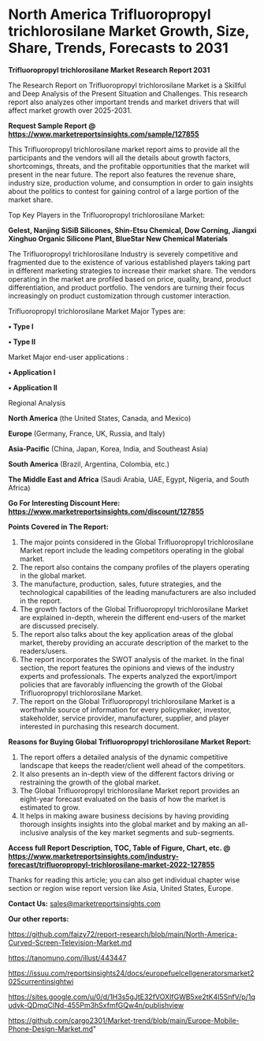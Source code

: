 # North America Trifluoropropyl trichlorosilane Market Growth, Size, Share, Trends, Forecasts to 2031

<strong>Trifluoropropyl trichlorosilane Market Research Report 2031</strong>

The Research Report on Trifluoropropyl trichlorosilane Market is a Skillful and Deep Analysis of the Present Situation and Challenges. This research report also analyzes other important trends and market drivers that will affect market growth over 2025-2031.

<strong>Request Sample Report @ <a href=https://www.marketreportsinsights.com/sample/127855>https://www.marketreportsinsights.com/sample/127855</a></strong>

This Trifluoropropyl trichlorosilane market report aims to provide all the participants and the vendors will all the details about growth factors, shortcomings, threats, and the profitable opportunities that the market will present in the near future. The report also features the revenue share, industry size, production volume, and consumption in order to gain insights about the politics to contest for gaining control of a large portion of the market share.

Top Key Players in the Trifluoropropyl trichlorosilane Market:

<strong>Gelest, Nanjing SiSiB Silicones, Shin-Etsu Chemical, Dow Corning, Jiangxi Xinghuo Organic Silicone Plant, BlueStar New Chemical Materials</strong>

The Trifluoropropyl trichlorosilane Industry is severely competitive and fragmented due to the existence of various established players taking part in different marketing strategies to increase their market share. The vendors operating in the market are profiled based on price, quality, brand, product differentiation, and product portfolio. The vendors are turning their focus increasingly on product customization through customer interaction.

Trifluoropropyl trichlorosilane Market Major Types are:

<strong>• Type I

• Type II</strong>

Market Major end-user applications :

<strong>• Application I

• Application II</strong>

Regional Analysis

</u><strong><b>North America</b></strong> (the United States, Canada, and Mexico)

<strong><b>Europe </b></strong>(Germany, France, UK, Russia, and Italy)

<strong><b>Asia-Pacific</b></strong> (China, Japan, Korea, India, and Southeast Asia)

<strong><b>South America</b></strong> (Brazil, Argentina, Colombia, etc.)

<strong><b>The Middle East and Africa</b></strong> (Saudi Arabia, UAE, Egypt, Nigeria, and South Africa)

<strong>Go For Interesting Discount Here: <a href=https://www.marketreportsinsights.com/discount/127855>https://www.marketreportsinsights.com/discount/127855</a></strong>

<strong>Points Covered in The Report:</strong>
<ol>
  <li>The major points considered in the Global Trifluoropropyl trichlorosilane Market report include the leading competitors operating in the global market.</li>
  <li>The report also contains the company profiles of the players operating in the global market.</li>
  <li>The manufacture, production, sales, future strategies, and the technological capabilities of the leading manufacturers are also included in the report.</li>
  <li>The growth factors of the Global Trifluoropropyl trichlorosilane Market are explained in-depth, wherein the different end-users of the market are discussed precisely.</li>
  <li>The report also talks about the key application areas of the global market, thereby providing an accurate description of the market to the readers/users.</li>
  <li>The report incorporates the SWOT analysis of the market. In the final section, the report features the opinions and views of the industry experts and professionals. The experts analyzed the export/import policies that are favorably influencing the growth of the Global Trifluoropropyl trichlorosilane Market.</li>
  <li>The report on the Global Trifluoropropyl trichlorosilane Market is a worthwhile source of information for every policymaker, investor, stakeholder, service provider, manufacturer, supplier, and player interested in purchasing this research document.</li>
</ol>
<strong>Reasons for Buying Global Trifluoropropyl trichlorosilane Market Report:</strong>

<ol>
  <li>The report offers a detailed analysis of the dynamic competitive landscape that keeps the reader/client well ahead of the competitors.</li>
  <li>It also presents an in-depth view of the different factors driving or restraining the growth of the global market.</li>
  <li>The Global Trifluoropropyl trichlorosilane Market report provides an eight-year forecast evaluated on the basis of how the market is estimated to grow.</li>
  <li>It helps in making aware business decisions by having providing thorough insights insights into the global market and by making an all-inclusive analysis of the key market segments and sub-segments.</li>
</ol>
<strong>Access full Report Description, TOC, Table of Figure, Chart, etc. @ <a href=https://www.marketreportsinsights.com/industry-forecast/trifluoropropyl-trichlorosilane-market-2022-127855>https://www.marketreportsinsights.com/industry-forecast/trifluoropropyl-trichlorosilane-market-2022-127855</a></strong>


Thanks for reading this article; you can also get individual chapter wise section or region wise report version like Asia, United States, Europe.

<strong>Contact Us:</strong>
sales@marketreportsinsights.com

<strong>Our other reports:</strong>

<a href=https://github.com/faizy72/report-research/blob/main/North-America-Curved-Screen-Television-Market.md>https://github.com/faizy72/report-research/blob/main/North-America-Curved-Screen-Television-Market.md</a>

<a href=https://tanomuno.com/illust/443447>https://tanomuno.com/illust/443447</a>

<a href=https://issuu.com/reportsinsights24/docs/europefuelcellgeneratorsmarket2025currentinsightwi>https://issuu.com/reportsinsights24/docs/europefuelcellgeneratorsmarket2025currentinsightwi</a>

<a href=https://sites.google.com/u/0/d/1H3s5gJtE32fVOXIfGWB5xe2tK4I5SnfV/p/1qudvk-QDmqCINd-455Pm3hSxfmfGQw4n/publishview>https://sites.google.com/u/0/d/1H3s5gJtE32fVOXIfGWB5xe2tK4I5SnfV/p/1qudvk-QDmqCINd-455Pm3hSxfmfGQw4n/publishview</a>

<a href=https://github.com/cargo2301/Market-trend/blob/main/Europe-Mobile-Phone-Design-Market.md>https://github.com/cargo2301/Market-trend/blob/main/Europe-Mobile-Phone-Design-Market.md</a>"
